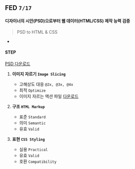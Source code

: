 ## FED `7/17`

#### 디자이너의 시안(PSD)으로부터 웹 데이터(HTML/CSS) 제작 능력 검증
> PSD to HTML & CSS

-

#### STEP

[PSD 다운로드](http://url.yamoo9.net/fedpsd)

1. **이미지 자르기 `Image Slicing`**
	- 고해상도 대응 `@2x, @3x, @4x`
	- 최적 `Optimize`
	- 이미지 자르는 액션 파일 [다운로드](http://retinize.it/)

2. **구조 `HTML Markup`**
	- 표준 `Standard`
	- 의미 `Semantic`
	- 유효 `Valid`

3. **표현 `CSS Styling`**
	- 실용 `Practical`
	- 유효 `Valid`
	- 호환 `Compatibility`